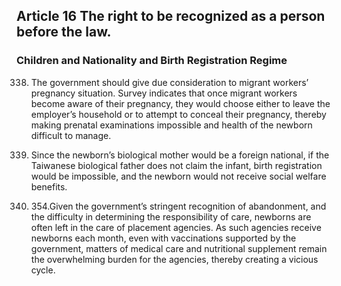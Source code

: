 ## Article 16 The right to be recognized as a person before the law.</p></li>

### Children and Nationality and Birth Registration Regime

<ol start="338">
  <li><p>The government should give due consideration to migrant workers’ pregnancy situation. Survey indicates that once migrant workers become aware of their pregnancy, they would choose either to leave the employer’s household or to attempt to conceal their pregnancy, thereby making prenatal examinations impossible and health of the newborn difficult to manage.</p></li>

  <li><p>Since the newborn’s biological mother would be a foreign national, if the Taiwanese biological father does not claim the infant, birth registration would be impossible, and the newborn would not receive social welfare benefits.</p></li>

  <li><p>354.Given the government’s stringent recognition of abandonment, and the difficulty in determining the responsibility of care, newborns are often left in the care of placement agencies. As such agencies receive newborns each month, even with vaccinations supported by the government, matters of medical care and nutritional supplement remain the overwhelming burden for the agencies, thereby creating a vicious cycle.</p></li>
</ol>




